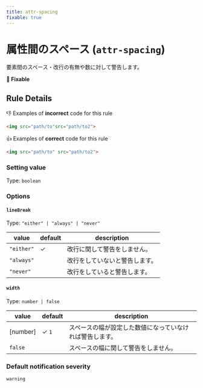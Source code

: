 ```yaml
---
title: attr-spacing
fixable: true
---
```


# 属性間のスペース (`attr-spacing`)

要素間のスペース・改行の有無や数に対して警告します。

**🔧 Fixable**

## Rule Details

👎 Examples of **incorrect** code for this rule

<!-- prettier-ignore-start -->
```html
<img src="path/to"src="path/to2">
```
<!-- prettier-ignore-end -->

👍 Examples of **correct** code for this rule

<!-- prettier-ignore-start -->
```html
<img src="path/to" src="path/to2">
```
<!-- prettier-ignore-end -->

### Setting value

Type: `boolean`

### Options

#### `lineBreak`

Type: `"either" | "always" | "never"`

| value      | default | description                    |
| ---------- | ------- | ------------------------------ |
| `"either"` | ✓       | 改行に関して警告をしません。   |
| `"always"` |         | 改行をしていないと警告します。 |
| `"never"`  |         | 改行をしていると警告します。   |

#### `width`

Type: `number | false`

| value    | default | description                                              |
| -------- | ------- | -------------------------------------------------------- |
| [number] | ✓ `1`   | スペースの幅が設定した数値になっていなければ警告します。 |
| `false`  |         | スペースの幅に関して警告をしません。                     |

### Default notification severity

`warning`
